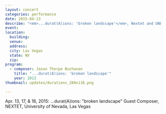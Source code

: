 ```yaml
---
layout: concert
categories: performance
date: 2015-04-13
describe: "<em>...durat(A)ions: 'broken landscape'</em>, Nextet and UNLV Percussion Ensemble April 13, 17, 18."
event:
location:
  building:
  venue:
  address:
  city: Las Vegas
  state: NV
  zip:
program:
  - composer: Jason Thorpe Buchanan
    title: "...durat(A)ions: 'broken landscape'"
    year: 2013
thumbnail: updates/durations_280x116.png

---
```


Apr. 13, 17, & 18, 2015: …durat(A)ions: "broken landscape" Guest Composer, NEXTET, University of Nevada, Las Vegas
